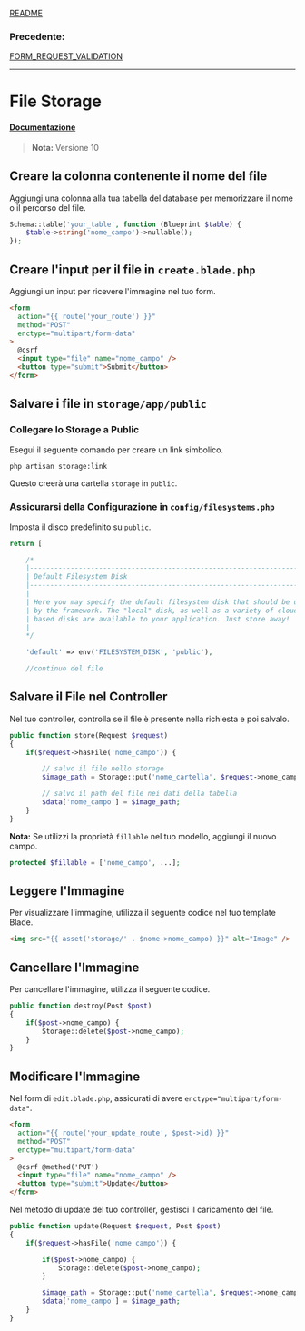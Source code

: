 [README](../README.md)<br>
### **Precedente:**
[FORM_REQUEST_VALIDATION](FORM_REQUEST_VALIDATION.md)

---

# File Storage

#### [Documentazione](https://laravel.com/docs/10.x/filesystem#main-content)
> **Nota:** Versione 10

## Creare la colonna contenente il nome del file

Aggiungi una colonna alla tua tabella del database per memorizzare il nome o il percorso del file.

```php
Schema::table('your_table', function (Blueprint $table) {
    $table->string('nome_campo')->nullable();
});
```

## Creare l'input per il file in `create.blade.php`

Aggiungi un input per ricevere l'immagine nel tuo form.

```html
<form
  action="{{ route('your_route') }}"
  method="POST"
  enctype="multipart/form-data"
>
  @csrf
  <input type="file" name="nome_campo" />
  <button type="submit">Submit</button>
</form>
```

## Salvare i file in `storage/app/public`

### Collegare lo Storage a Public

Esegui il seguente comando per creare un link simbolico.

```bash
php artisan storage:link
```

Questo creerà una cartella `storage` in `public`.

### Assicurarsi della Configurazione in `config/filesystems.php`

Imposta il disco predefinito su `public`.

```php
return [

    /*
    |--------------------------------------------------------------------------
    | Default Filesystem Disk
    |--------------------------------------------------------------------------
    |
    | Here you may specify the default filesystem disk that should be used
    | by the framework. The "local" disk, as well as a variety of cloud
    | based disks are available to your application. Just store away!
    |
    */

    'default' => env('FILESYSTEM_DISK', 'public'),

    //continuo del file

```

## Salvare il File nel Controller

Nel tuo controller, controlla se il file è presente nella richiesta e poi salvalo.

```php
public function store(Request $request)
{
    if($request->hasFile('nome_campo')) {

        // salvo il file nello storage
        $image_path = Storage::put('nome_cartella', $request->nome_campo);

        // salvo il path del file nei dati della tabella
        $data['nome_campo'] = $image_path;
    }
}
```

**Nota:** Se utilizzi la proprietà `fillable` nel tuo modello, aggiungi il nuovo campo.

```php
protected $fillable = ['nome_campo', ...];
```

## Leggere l'Immagine

Per visualizzare l'immagine, utilizza il seguente codice nel tuo template Blade.

```html
<img src="{{ asset('storage/' . $nome->nome_campo) }}" alt="Image" />
```

## Cancellare l'Immagine

Per cancellare l'immagine, utilizza il seguente codice.

```php
public function destroy(Post $post)
{
    if($post->nome_campo) {
        Storage::delete($post->nome_campo);
    }
}
```

## Modificare l'Immagine

Nel form di `edit.blade.php`, assicurati di avere `enctype="multipart/form-data"`.

```html
<form
  action="{{ route('your_update_route', $post->id) }}"
  method="POST"
  enctype="multipart/form-data"
>
  @csrf @method('PUT')
  <input type="file" name="nome_campo" />
  <button type="submit">Update</button>
</form>
```

Nel metodo di update del tuo controller, gestisci il caricamento del file.

```php
public function update(Request $request, Post $post)
{
    if($request->hasFile('nome_campo')) {

        if($post->nome_campo) {
            Storage::delete($post->nome_campo);
        }

        $image_path = Storage::put('nome_cartella', $request->nome_campo);
        $data['nome_campo'] = $image_path;
    }
}
```

